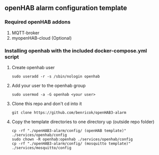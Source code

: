 ## openHAB alarm configuration template

### Required openHAB addons
1.  MQTT-broker
2.  myopenHAB-cloud (Optional)

### Installing openhab with the included docker-compose.yml script
1.  Create openhab user
    ```
    sudo useradd -r -s /sbin/nologin openhab 
    ```
2.  Add your user to the openhab group
    ```
    sudo usermod -a -G openhab <your user> 
    ```
3.  Clone this repo and don't cd into it
    ```
    git clone https://github.com/benricok/openHAB3-alarm 
    ```
4.  Copy the template directories to one directory up (outside repo folder)
    ```
    cp -rf "./openHAB3-alarm/config/ (openHAB template)" ./services/openhab/config 
    sudo chown -R openhab:openhab ./services/openhab/config
    cp -rf "./openHAB3-alarm/config/ (mosquitto template)" ./services/mosquitto/config   
    ```

